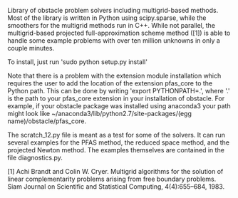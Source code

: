 Library of obstacle problem solvers including multigrid-based methods. Most of the library is written in Python using scipy.sparse, while the smoothers for the multigrid methods run in C++. While not parallel, the multigrid-based projected full-approximation scheme method ([1]) is able to handle some example problems with over ten million unknowns in only a couple minutes. 

To install, just run 'sudo python setup.py install' 

Note that there is a problem with the extension module installation which requires the user to add the location of the extension pfas_core to the Python path. This can be done by writing 'export PYTHONPATH=.', where '.' is the path to your pfas_core extension in your installation of obstacle. For example, if your obstacle package was installed using anaconda3 your path might look like ~/anaconda3/lib/python2.7/site-packages/(egg name)/obstacle/pfas_core.

The scratch_12.py file is meant as a test for some of the solvers. It can run several examples for the PFAS method, the reduced space method, and the projected Newton method. The examples themselves are contained in the file diagnostics.py. 

[1] Achi Brandt and Colin W. Cryer. Multigrid algorithms for the solution of linear complementarity problems
     arising from free boundary problems. Siam Journal on Scientific and Statistical Computing, 4(4):655–684, 1983.
     

